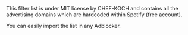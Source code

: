 This filter list is under MIT license by CHEF-KOCH and contains all the advertising domains which are hardcoded within Spotify (free account). <br />

You can easily import the list in any Adblocker. 
